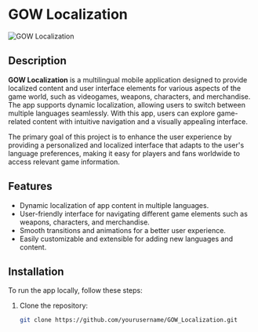 # GOW Localization

![GOW Localization](./gears.gif)

## Description

**GOW Localization** is a multilingual mobile application designed to provide localized content and user interface elements for various aspects of the game world, such as videogames, weapons, characters, and merchandise. The app supports dynamic localization, allowing users to switch between multiple languages seamlessly. With this app, users can explore game-related content with intuitive navigation and a visually appealing interface.

The primary goal of this project is to enhance the user experience by providing a personalized and localized interface that adapts to the user's language preferences, making it easy for players and fans worldwide to access relevant game information.

## Features

- Dynamic localization of app content in multiple languages.
- User-friendly interface for navigating different game elements such as weapons, characters, and merchandise.
- Smooth transitions and animations for a better user experience.
- Easily customizable and extensible for adding new languages and content.

## Installation

To run the app locally, follow these steps:

1. Clone the repository:
   ```bash
   git clone https://github.com/yourusername/GOW_Localization.git
